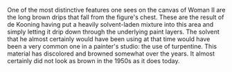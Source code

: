 One of the most distinctive features one sees on the canvas of Woman II are the long brown drips that fall from the figure's chest. These are the result of de Kooning having put a heavily solvent-laden mixture into this area and simply letting it drip down through the underlying paint layers. The solvent that he almost certainly would have been using at that time would have been a very common one in a painter's studio: the use of turpentine. This material has discolored and browned somewhat over the years. It almost certainly did not look as brown in the 1950s as it does today.

